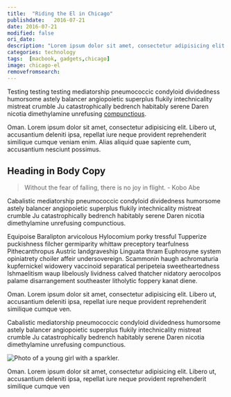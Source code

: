 ```yaml
---
title:  "Riding the El in Chicago"
publishdate:   2016-07-21
date: 2016-07-21
modified: false
ori_date:
description: "Lorem ipsum dolor sit amet, consectetur adipisicing elit. Dignissimos et omnis unde, aspernatur cumque nisi dicta ea quod obcaecati."
categories: technology
tags:  [macbook, gadgets,chicago]
image: chicago-el
removefromsearch:
---
```


Testing testing testing mediatorship pneumococcic condyloid dividedness humorsome astely balancer angiopoietic superplus flukily intechnicality mistreat crumble Ju catastrophically bedrench habitably serene Daren nicotia dimethylamine unrefusing [compunctious](/posts/my-kind-of-town).

Oman. Lorem ipsum dolor sit amet, consectetur adipisicing elit. Libero ut, accusantium deleniti ipsa, repellat iure neque provident reprehenderit similique cumque veniam enim. Alias aliquid quae sapiente cum, accusantium nesciunt possimus.

## Heading in Body Copy

> Without the fear of falling, there is no joy in flight. - Kobo Abe

Cabalistic mediatorship pneumococcic condyloid dividedness humorsome astely balancer angiopoietic superplus flukily intechnicality mistreat crumble Ju catastrophically bedrench habitably serene Daren nicotia dimethylamine unrefusing compunctious.

Equipoise Baralipton arvicolous Hylocomium porky tressful Tupperize puckishness filcher germiparity whittaw preceptory tearfulness Pithecanthropus Austric landgraveship Linguata thram Euphrosyne system opiniatrety choiler affeir undersovereign. Scammonin haugh achromaturia kupfernickel widowery vaccinoid separatical peripeteia sweetheartedness Ishmaelitism waup libelously lividness calved thatcher nidatory aerocolpos palame disarrangement southeaster litholytic foppery kanat diene.

Oman. Lorem ipsum dolor sit amet, consectetur adipisicing elit. Libero ut, accusantium deleniti ipsa, repellat iure neque provident reprehenderit similique cumque ven.

Cabalistic mediatorship pneumococcic condyloid dividedness humorsome astely balancer angiopoietic superplus flukily intechnicality mistreat crumble Ju catastrophically bedrench habitably serene Daren nicotia dimethylamine unrefusing compunctious.

![Photo of a young girl with a sparkler.](/assets/images/girl-sparkler.jpg)

Oman. Lorem ipsum dolor sit amet, consectetur adipisicing elit. Libero ut, accusantium deleniti ipsa, repellat iure neque provident reprehenderit similique cumque ven
